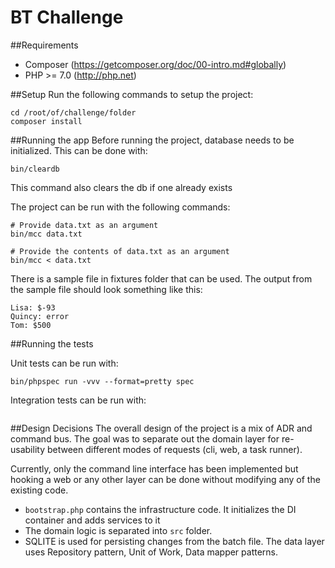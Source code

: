 # BT Challenge

##Requirements
- Composer (https://getcomposer.org/doc/00-intro.md#globally)
- PHP >= 7.0 (http://php.net)

##Setup
Run the following commands to setup the project: 
```
cd /root/of/challenge/folder
composer install
```

##Running the app
Before running the project, database needs to be initialized. This can be done
with:

``` 
bin/cleardb
```

This command also clears the db if one already exists 


The project can be run with the following commands:
```
# Provide data.txt as an argument
bin/mcc data.txt

# Provide the contents of data.txt as an argument 
bin/mcc < data.txt
```

There is a sample file in fixtures folder that can be used. The output from the sample
file should look something like this:

```
Lisa: $-93
Quincy: error
Tom: $500
```

##Running the tests

Unit tests can be run with:

``` 
bin/phpspec run -vvv --format=pretty spec 
```

Integration tests can be run with:
```

```


##Design Decisions
The overall design of the project is a mix of ADR and command bus. 
The goal was to separate out the domain layer for re-usability between
different modes of requests (cli, web, a task runner).

Currently, only the command line interface has been implemented but hooking
a web or any other layer can be done without modifying any of the
existing code. 

- `bootstrap.php` contains the infrastructure code. It initializes the DI container
and adds services to it
- The domain logic is separated into `src` folder.
- SQLITE is used for persisting changes from the batch file. The data layer
 uses Repository pattern, Unit of Work, Data mapper patterns. 
 
 